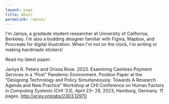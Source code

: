 ```yaml
---
layout: page
title: About
permalink: /about/
---
```


I'm Janiya, a gradaute student researcher at University of California, Berkeley. I'm also a budding designer familiar with Figma, Mapbox, and Procreate for digital illustration. When I'm not on the clock, I'm writing or making handmade stickers!

Read my latest paper:

Janiya R. Peters and Orissa Rose. 2023. Examining Cashless Payment Services in a “Post” 
Pandemic Environment. Position Paper at the “Designing Technology and Policy Simultaneously: Towards A Research 
Agenda and New Practice” Workshop at CHI Conference on Human Factors in Computing Systems (CHI ’23), April 23–
28, 2023, Hamburg, Germany. 11 pages. http://arxiv.org/abs/2303.12970
